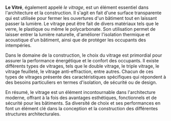 **Le Vitré**, également appelé *le vitrage*, est un élément essentiel dans l'architecture et la construction. Il s'agit en fait d'une surface transparente qui est utilisée pour fermer les ouvertures d'un bâtiment tout en laissant passer la lumière. Le vitrage peut être fait de divers matériaux tels que le verre, le plastique ou même le polycarbonate. Son utilisation permet de laisser entrer la lumière naturelle, d'améliorer l'isolation thermique et acoustique d'un bâtiment, ainsi que de protéger les occupants des intempéries.

Dans le domaine de la construction, le choix du vitrage est primordial pour assurer la performance énergétique et le confort des occupants. Il existe différents types de vitrages, tels que le double vitrage, le triple vitrage, le vitrage feuilleté, le vitrage anti-effraction, entre autres. Chacun de ces types de vitrages présente des caractéristiques spécifiques qui répondent à des besoins particuliers en termes d'isolation, de sécurité ou de design.

En résumé, le vitrage est un élément incontournable dans l'architecture moderne, offrant à la fois des avantages esthétiques, fonctionnels et de sécurité pour les bâtiments. Sa diversité de choix et ses performances en font un élément clé dans la conception et la construction des différentes structures architecturales.